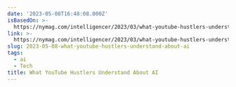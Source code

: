 ```yaml
---
date: '2023-05-08T16:48:08.000Z'
isBasedOn: >-
  https://nymag.com/intelligencer/2023/03/what-youtube-hustlers-understand-about-ai.html
link: >-
  https://nymag.com/intelligencer/2023/03/what-youtube-hustlers-understand-about-ai.html
slug: 2023-05-08-what-youtube-hustlers-understand-about-ai
tags:
  - ai
  - Tech
title: What YouTube Hustlers Understand About AI
---
```


